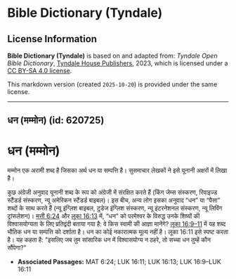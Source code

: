 # Bible Dictionary (Tyndale)

## License Information

**Bible Dictionary (Tyndale)** is based on and adapted from: _Tyndale Open Bible Dictionary_, [Tyndale House Publishers](https://tyndaleopenresources.com/), 2023, which is licensed under a [CC BY-SA 4.0 license](https://creativecommons.org/licenses/by-sa/4.0/legalcode.en).

This markdown version (created `2025-10-20`) is provided under the same license.



--------------------------------

## धन (मम्मोन) (id: 620725)

धन (मम्मोन)
===========

मम्मोन एक अरामी शब्द है जिसका अर्थ धन या सम्पत्ति है। सुसमाचार लेखकों ने इसे यूनानी अक्षरों में लिखा है।

कुछ अंग्रेजी अनुवाद यूनानी शब्द के रूप को अंग्रेजी में संरक्षित करते हैं (किंग जेम्स संस्करण, रिवाइज्ड स्टैंडर्ड संस्करण, न्यू अमेरिकन स्टैंडर्ड बाइबल)। इस बीच, अन्य लोग इसका अनुवाद “धन” या “पैसा” शब्दों के साथ करते हैं (न्यू इंग्लिश बाइबल, टुडेज इंग्लिश संस्करण, न्यू इंटरनेशनल संस्करण, न्यू लिविंग ट्रांसलेशन)। [मत्ती 6:24](https://ref.ly/Matt6:24) और [लूका 16:13](https://ref.ly/Luke16:13) में, “धन” को परमेश्वर के विरुद्ध उनके शिष्यों की विश्वासयोग्यता के लिए प्रतिद्वंदी बताया गया है: वे किस स्वामी की आज्ञा मानेंगे? [लूका 16:9–11](https://ref.ly/Luke16:9-Luke16:11) में यह शब्द भौतिक धन या सम्पत्ति को दर्शाता है। धन का कोई नकारात्मक मूल्य नहीं है। लूका 16:11 इसे स्पष्ट करता है। यह कहता है: "इसलिए जब तुम सांसारिक धन में विश्वासयोग्य न ठहरे, तो सच्चा धन तुम्हें कौन सौंपेगा?"

* **Associated Passages:** MAT 6:24; LUK 16:11; LUK 16:13; LUK 16:9–LUK 16:11

